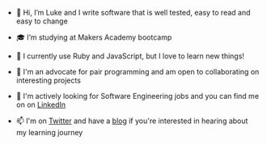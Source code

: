- 👋 Hi, I’m Luke and I write software that is well tested, easy to read and easy to change

- 🎓 I’m studying at Makers Academy bootcamp

- 🌱 I currently use Ruby and JavaScript, but I love to learn new things!

- 💞️ I'm an advocate for pair programming and am open to collaborating on interesting projects

- 👀 I'm actively looking for Software Engineering jobs and you can find me on on [LinkedIn](https://www.linkedin.com/in/lukemstorey)

- 📫 I'm on [Twitter](https://twitter.com/luke_learns) and have a [blog](https://medium.com/@lukelearns) if you're interested in hearing about my learning journey

<!---
lukestorey95/lukestorey95 is a ✨ special ✨ repository because its `README.md` (this file) appears on your GitHub profile.
You can click the Preview link to take a look at your changes.
--->

